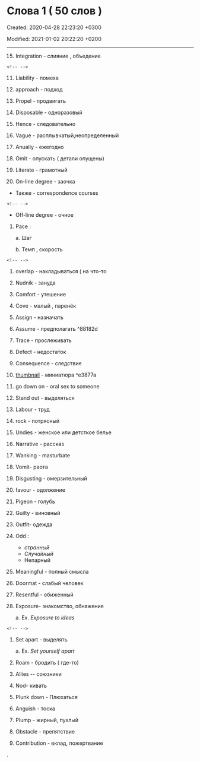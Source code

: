 # Слова 1 ( 50 слов )

Created: 2020-04-28 22:23:20 +0300

Modified: 2021-01-02 20:22:20 +0200

---




15. Integration - слияние , объедение

```{=html}
<!-- -->
```
11. Liability - помеха

12. approach - подход

13. Propel - продвигать



14. Disposable - одноразовый



15. Hence - следовательно



16. Vague - расплывчатый,неопределенный 



17. Anually - ежегодно



18. Omit - опускать ( детали опущены)



19. Literate - грамотный

20. On-line degree - заочка
-   Также - correspondence courses

```{=html}
<!-- -->
```
-   Off-line degree - очное

1.  Pace :

    a.  Шаг

    b.  Темп , скорость

```{=html}
<!-- -->
```
1.  overlap - накладываться ( на что-то

2.  Nudnik - зануда



4.  Comfort - утешение

5.  Cove - малый , паренёк



6.  Assign - назначать

7.  Assume - предполагать
 ^88182d
8.  Trace - прослеживать

9.  Defect - недостаток

10. Сonsequence - следствие



22. [thumbnail](https://ru.wiktionary.org/wiki/thumbnail) - миниатюра
 ^e3877a


23. go down on - oral sex to someone



24. Stand out - выделяться

25. Labour - труд



26. rock - потрясный

27. Undies - женское или детсткое белье



28. Narrative - рассказ

29. Wanking - masturbate

30. Vomit- рвота



31. Disgusting - омерзительный

32. favour - одолжение



33. Pigeon - голубь



34. Guilty - виновный



36. Outfit- одежда



37. Odd :
    -   *странный*
    -   *Случайный*
    - Непарный



38. Meaningful - полный смысла

39. Doormat - слабый человек



40. Resentful - обиженный



41. Exposure- знакомство, обнажение

    a.  Ex. *Exposure to ideas*

```{=html}
<!-- -->
```
1.  Set apart - выделять

    a.  Ex. *Set yourself apart*



43. Roam - бродить ( где-то)



44. Allies -- союзники

45. Nod- кивать



46. Plunk down - Плюхаться



47. Anguish - тоска



48. Plump - жирный, пухлый

49. Obstacle - препятствие

50. Contribution - вклад, пожертвание

.

